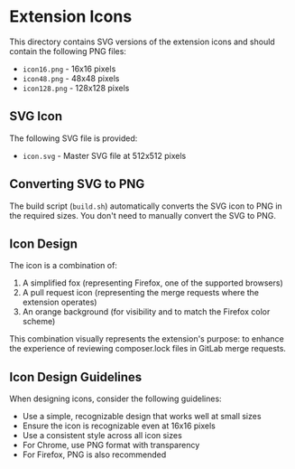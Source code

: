 # Extension Icons

This directory contains SVG versions of the extension icons and should contain the following PNG files:

- `icon16.png` - 16x16 pixels
- `icon48.png` - 48x48 pixels
- `icon128.png` - 128x128 pixels

## SVG Icon

The following SVG file is provided:

- `icon.svg` - Master SVG file at 512x512 pixels

## Converting SVG to PNG

The build script (`build.sh`) automatically converts the SVG icon to PNG in the required sizes. You don't need to manually convert the SVG to PNG.

## Icon Design

The icon is a combination of:

1. A simplified fox (representing Firefox, one of the supported browsers)
2. A pull request icon (representing the merge requests where the extension operates)
3. An orange background (for visibility and to match the Firefox color scheme)

This combination visually represents the extension's purpose: to enhance the experience of reviewing composer.lock files in GitLab merge requests.

## Icon Design Guidelines

When designing icons, consider the following guidelines:

- Use a simple, recognizable design that works well at small sizes
- Ensure the icon is recognizable even at 16x16 pixels
- Use a consistent style across all icon sizes
- For Chrome, use PNG format with transparency
- For Firefox, PNG is also recommended
